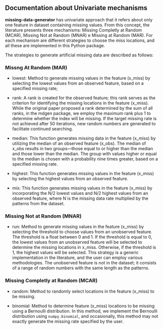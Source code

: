 ## Documentation about Univariate mechanisms

**missing-data-generator** has univariate approach that it refers about only one feature in dataset containing missing values. From this concept, the literature presents three mechanisms: Missing Completly at Random (MCAR), Missing Not at Random (MNAR) e Missing at Random (MAR). For each mechanism are different strategies to choose the miss locations, and all these are implemented in this Python package.

The strategies to generate artificial missing data are described as follows:

### Missng At Random (MAR)

- lowest: Method to generate missing values in the feature (x_miss) by selecting the lowest values from an observed feature, based on a specified missing rate;

- rank: A rank is created for the observed feature; this rank serves as the criterion for identifying the missing locations in the feature (x_miss). While the original paper proposed a rank determined by the sum of all ranks, in the mdgen package, we employ the maximum rank plus 1 to determine whether the index will be missing. If the target missing rate is not achieved after 50 iterations, new random numbers are generated to facilitate continued searching.

- median: This function generates missing data in the feature (x_miss) by utilizing the median of an observed feature (x_obs). The median of x_obs results in two groups—those equal to or higher than the median and those lower than the median. The group with values higher or equal to the median is chosen with a probability nine times greater, based on a specified missing rate.

- highest: This function generates missing values in the feature (x_miss) by selecting the highest values from an observed feature.

- mix: This function generates missing values in the feature (x_miss) by incorporating the N/2 lowest values and N/2 highest values from an observed feature, where N is the missing data rate multiplied by the patterns from the dataset.

### Missing Not at Random (MNAR) 
- run: Method to generate missing values in the feature (x_miss) by selecting the threshold to choose values from an unobserved feature. The threshold is a float between 0 and 1. If the threshold is equal to 0, the lowest values from an unobserved feature will be selected to determine the missing locations in x_miss. Otherwise, if the threshold is 1, the highest values will be selected. This strategy is a generic implementation in the literature, and the user can employ various methodologies. The unobserved feature is not in the dataset; it consists of a range of random numbers with the same length as the patterns.

### Missing Completly at Random (MCAR)
- random: Method to randomly select locations in the feature (x_miss) to be missing.

- binomial: Method to determine feature (x_miss) locations to be missing using a Bernoulli distribution. In this method, we implement the Bernoulli distribution using `numpy.binomial`, and occasionally, this method may not exactly generate the missing rate specified by the user.
